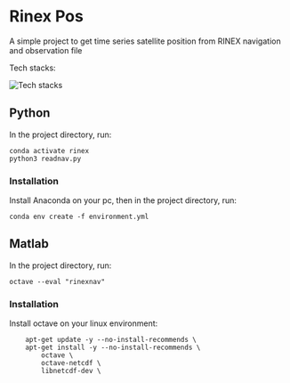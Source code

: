 # Rinex Pos

A simple project to get time series satellite position from RINEX navigation and observation file

Tech stacks:

![Tech stacks](https://skillicons.dev/icons?i=python,anaconda,matlab,octave)

## Python

In the project directory, run:

```
conda activate rinex
python3 readnav.py
```

### Installation

Install Anaconda on your pc, then in the project directory, run:

```
conda env create -f environment.yml
```

## Matlab

In the project directory, run:

```
octave --eval "rinexnav"
```

### Installation

Install octave on your linux environment:

```
    apt-get update -y --no-install-recommends \
    apt-get install -y --no-install-recommends \
        octave \
        octave-netcdf \
        libnetcdf-dev \
```
